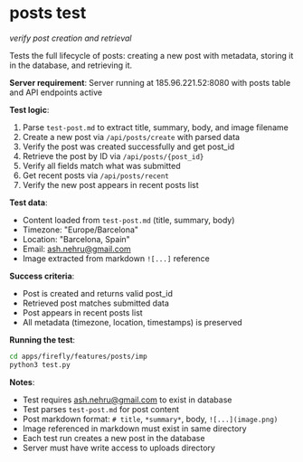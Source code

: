 # posts test
*verify post creation and retrieval*

Tests the full lifecycle of posts: creating a new post with metadata, storing it in the database, and retrieving it.

**Server requirement**: Server running at 185.96.221.52:8080 with posts table and API endpoints active

**Test logic**:
1. Parse `test-post.md` to extract title, summary, body, and image filename
2. Create a new post via `/api/posts/create` with parsed data
3. Verify the post was created successfully and get post_id
4. Retrieve the post by ID via `/api/posts/{post_id}`
5. Verify all fields match what was submitted
6. Get recent posts via `/api/posts/recent`
7. Verify the new post appears in recent posts list

**Test data**:
- Content loaded from `test-post.md` (title, summary, body)
- Timezone: "Europe/Barcelona"
- Location: "Barcelona, Spain"
- Email: ash.nehru@gmail.com
- Image extracted from markdown `![...]` reference

**Success criteria**:
- Post is created and returns valid post_id
- Retrieved post matches submitted data
- Post appears in recent posts list
- All metadata (timezone, location, timestamps) is preserved

**Running the test**:
```bash
cd apps/firefly/features/posts/imp
python3 test.py
```

**Notes**:
- Test requires ash.nehru@gmail.com to exist in database
- Test parses `test-post.md` for post content
- Post markdown format: `# title`, `*summary*`, body, `![...](image.png)`
- Image referenced in markdown must exist in same directory
- Each test run creates a new post in the database
- Server must have write access to uploads directory
